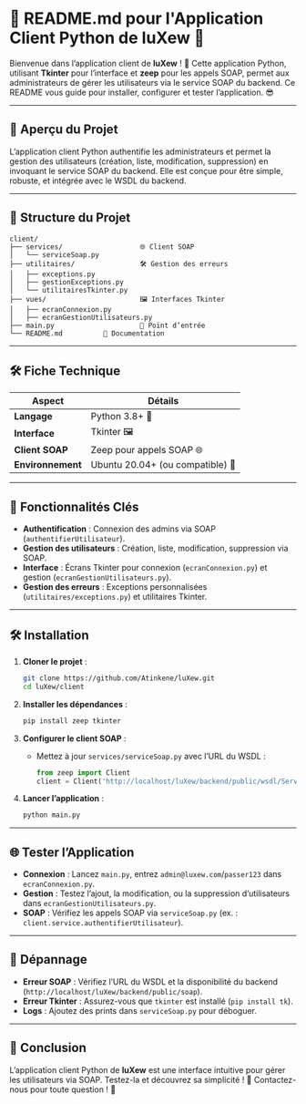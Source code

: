 # 📖 README.md pour l'Application Client Python de luXew 🌟

Bienvenue dans l’application client de **luXew** ! 🎉 Cette application Python, utilisant **Tkinter** pour l’interface et **zeep** pour les appels SOAP, permet aux administrateurs de gérer les utilisateurs via le service SOAP du backend. Ce README vous guide pour installer, configurer et tester l’application. 😎

---

## 🚀 Aperçu du Projet

L’application client Python authentifie les administrateurs et permet la gestion des utilisateurs (création, liste, modification, suppression) en invoquant le service SOAP du backend. Elle est conçue pour être simple, robuste, et intégrée avec le WSDL du backend.

---

## 📂 Structure du Projet

```plaintext
client/
├── services/                   🌐 Client SOAP
│   └── serviceSoap.py
├── utilitaires/                🛠️ Gestion des erreurs
│   ├── exceptions.py
│   ├── gestionExceptions.py
│   └── utilitairesTkinter.py
├── vues/                       🖼️ Interfaces Tkinter
│   ├── ecranConnexion.py
│   ├── ecranGestionUtilisateurs.py
├── main.py                     🚪 Point d’entrée
└── README.md          📖 Documentation
```

---

## 🛠️ Fiche Technique

| Aspect | Détails |
| --- | --- |
| **Langage** | Python 3.8+ 🐍 |
| **Interface** | Tkinter 🖼️ |
| **Client SOAP** | Zeep pour appels SOAP 🌐 |
| **Environnement** | Ubuntu 20.04+ (ou compatible) 🐧 |

---

## 🎯 Fonctionnalités Clés

- **Authentification** : Connexion des admins via SOAP (`authentifierUtilisateur`).
- **Gestion des utilisateurs** : Création, liste, modification, suppression via SOAP.
- **Interface** : Écrans Tkinter pour connexion (`ecranConnexion.py`) et gestion (`ecranGestionUtilisateurs.py`).
- **Gestion des erreurs** : Exceptions personnalisées (`utilitaires/exceptions.py`) et utilitaires Tkinter.

---

## 🛠️ Installation

1. **Cloner le projet** :

   ```bash
   git clone https://github.com/Atinkene/luXew.git
   cd luXew/client
   ```

2. **Installer les dépendances** :

   ```bash
   pip install zeep tkinter
   ```

3. **Configurer le client SOAP** :

   - Mettez à jour `services/serviceSoap.py` avec l’URL du WSDL :

     ```python
     from zeep import Client
     client = Client('http://localhost/luXew/backend/public/wsdl/ServicesSoap.wsdl')
     ```

4. **Lancer l’application** :

   ```bash
   python main.py
   ```

---

## 🌐 Tester l’Application

- **Connexion** : Lancez `main.py`, entrez `admin@luxew.com`/`passer123` dans `ecranConnexion.py`.
- **Gestion** : Testez l’ajout, la modification, ou la suppression d’utilisateurs dans `ecranGestionUtilisateurs.py`.
- **SOAP** : Vérifiez les appels SOAP via `serviceSoap.py` (ex. : `client.service.authentifierUtilisateur`).

---

## 🐞 Dépannage

- **Erreur SOAP** : Vérifiez l’URL du WSDL et la disponibilité du backend (`http://localhost/luXew/backend/public/soap`).
- **Erreur Tkinter** : Assurez-vous que `tkinter` est installé (`pip install tk`).
- **Logs** : Ajoutez des prints dans `serviceSoap.py` pour déboguer.

---

## 🎉 Conclusion

L’application client Python de **luXew** est une interface intuitive pour gérer les utilisateurs via SOAP. Testez-la et découvrez sa simplicité ! 🌟 Contactez-nous pour toute question ! 📩